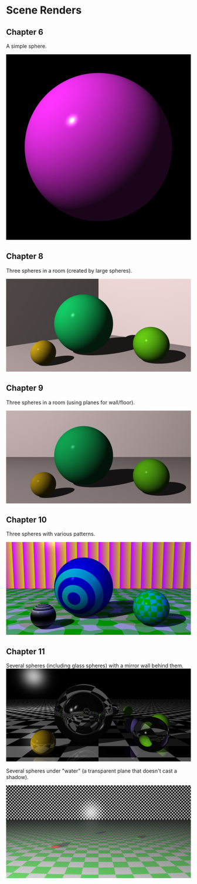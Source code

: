 # Scene Renders

## Chapter 6

A simple sphere.

![Purple Sphere](chapter6.png)

## Chapter 8

Three spheres in a room (created by large spheres).

![Three spheres](chapter8.png)

## Chapter 9

Three spheres in a room (using planes for wall/floor).

![Three spheres with planes](chapter9.png)

## Chapter 10

Three spheres with various patterns.

![Patterned spheres](chapter10.png)

## Chapter 11

Several spheres (including glass spheres) with a mirror wall behind them.
![Spheres with mirror](chapter11.png)

Several spheres under "water" (a transparent plane that doesn't cast a shadow).

![Spheres with water](chapter11-water.png)
